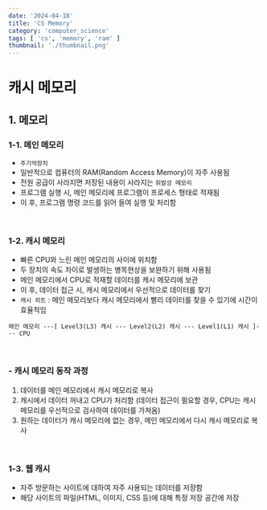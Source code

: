 ```yaml
---
date: '2024-04-18'
title: 'CS Memory'
category: 'computer_science'
tags: [ 'cs', 'memory', 'ram' ]
thumbnail: './thumbnail.png'
---
```


# 캐시 메모리

## 1. 메모리

### 1-1. 메인 메모리

- `주기억장치`
- 일반적으로 컴퓨터의 RAM(Random Access Memory)이 자주 사용됨
- 전원 공급이 사라지면 저장된 내용이 사라지는 `휘발성 메모리`
- 프로그램 실행 시, 메인 메모리에 프로그램이 프로세스 형태로 적재됨
- 이 후, 프로그램 명령 코드를 읽어 들여 실행 및 처리함

<br/>

### 1-2. 캐시 메모리

- 빠른 CPU와 느린 메인 메모리의 사이에 위치함
- 두 장치의 속도 차이로 발생하는 병목현상을 보완하기 위해 사용됨
- 메인 메모리에서 CPU로 적재할 데이터를 캐시 메모리에 보관
- 이 후, 데이터 접근 시, 캐시 메모리에서 우선적으로 데이터를 찾기
- `캐시 히트` : 메인 메모리보다 캐시 메모리에서 빨리 데이터를 찾을 수 있기에 시간이 효율적임

```
메인 메모리 ---[ Level3(L3) 캐시 --- Level2(L2) 캐시 --- Level1(L1) 캐시 ]--- CPU
```

<br/>

### - 캐시 메모리 동작 과정

1. 데이터를 메인 메모리에서 캐시 메모리로 복사
2. 캐시에서 데이터 꺼내고 CPU가 처리함 (데이터 접근이 필요할 경우, CPU는 캐시 메모리를 우선적으로 검사하여 데이터를 가져옴)
3. 원하는 데이터가 캐시 메모리에 없는 경우, 메인 메모리에서 다시 캐시 메모리로 복사

<br/>

### 1-3. 웹 캐시

- 자주 방문하는 사이트에 대하여 자주 사용되는 데이터를 저장함
- 해당 사이트의 파일(HTML, 이미지, CSS 등)에 대해 특정 저장 공간에 저장

[//]: # (---)

[//]: # ()

[//]: # (## Source)

[//]: # ()

[//]: # (- [<>]&#40;<>&#41;)

